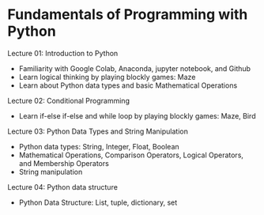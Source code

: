 # Fundamentals of Programming with Python

Lecture 01: Introduction to Python
- Familiarity with Google Colab, Anaconda, jupyter notebook, and Github
- Learn logical thinking by playing blockly games: Maze
- Learn about Python data types and basic Mathematical Operations

Lecture 02: Conditional Programming
- Learn if-else if-else and while loop by playing blockly games: Maze, Bird

Lecture 03: Python Data Types and String Manipulation
- Python data types: String, Integer, Float, Boolean
- Mathematical Operations, Comparison Operators, Logical Operators, and Membership Operators
- String manipulation

Lecture 04: Python data structure
- Python Data Structure: List, tuple, dictionary, set
